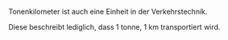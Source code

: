 Tonenkilometer ist auch eine Einheit in der Verkehrstechnik.

Diese beschreibt lediglich, dass 1 tonne, 1 km transportiert wird.

